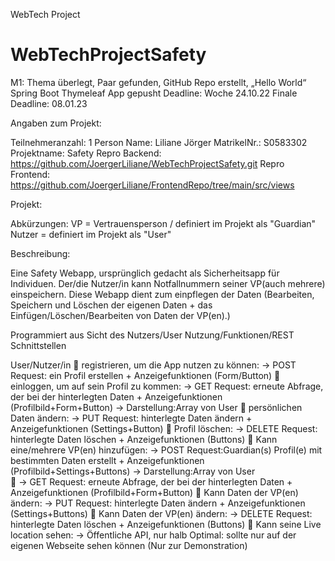 WebTech Project

# WebTechProjectSafety
M1: Thema überlegt, Paar gefunden, GitHub Repo erstellt, „Hello World“ Spring Boot Thymeleaf App gepusht
Deadline: Woche 24.10.22
Finale Deadline: 08.01.23

Angaben zum Projekt:

Teilnehmeranzahl: 1 Person
Name: Liliane Jörger
MatrikelNr.: S0583302
Projektname: Safety
Repro Backend: https://github.com/JoergerLiliane/WebTechProjectSafety.git
Repro Frontend: https://github.com/JoergerLiliane/FrontendRepo/tree/main/src/views

Projekt:

Abkürzungen:
VP = Vertrauensperson / definiert im Projekt als "Guardian"
Nutzer = definiert im Projekt als "User"

Beschreibung: 

Eine Safety Webapp, ursprünglich gedacht als Sicherheitsapp für Individuen. 
Der/die Nutzer/in kann Notfallnummern seiner VP(auch mehrere) einspeichern.
Diese Webapp dient zum einpflegen der Daten (Bearbeiten, Speichern und Löschen der eigenen Daten + das Einfügen/Löschen/Bearbeiten
von Daten der VP(en).)


Programmiert aus Sicht des Nutzers/User
Nutzung/Funktionen/REST Schnittstellen

User/Nutzer/in
  registrieren, um die App nutzen zu können: -> POST Request: ein Profil erstellen + Anzeigefunktionen (Form/Button)
  einloggen, um auf sein Profil zu kommen:   -> GET Request: erneute Abfrage, der bei der hinterlegten Daten + Anzeigefunktionen (Profilbild+Form+Button)
-> Darstellung:Array von User
  persönlichen Daten ändern:                 -> PUT Request: hinterlegte Daten ändern + Anzeigefunktionen (Settings+Button)
  Profil löschen:                            -> DELETE Request: hinterlegte Daten löschen + Anzeigefunktionen (Buttons)
  Kann eine/mehrere VP(en) hinzufügen:       -> POST Request:Guardian(s) Profil(e) mit bestimmten Daten erstellt + Anzeigefunktionen (Profilbild+Settings+Buttons)
-> Darstellung:Array von User                                          
                                             -> GET Request: erneute Abfrage, der bei der hinterlegten Daten + Anzeigefunktionen (Profilbild+Form+Button)
  Kann Daten der VP(en) ändern:              -> PUT Request: hinterlegte Daten ändern + Anzeigefunktionen (Settings+Buttons)
  Kann Daten der VP(en) ändern:              -> DELETE Request: hinterlegte Daten löschen + Anzeigefunktionen (Buttons)
  Kann seine Live location sehen:            -> Öffentliche API, nur halb Optimal: sollte nur auf der eigenen Webseite sehen können (Nur zur Demonstration)

